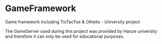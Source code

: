 # GameFramework
Game framework including TicTacToe & Othello - University project

The GameServer used during this project was provided by Hanze university and therefore it can only be 
used for educational purposes. 
